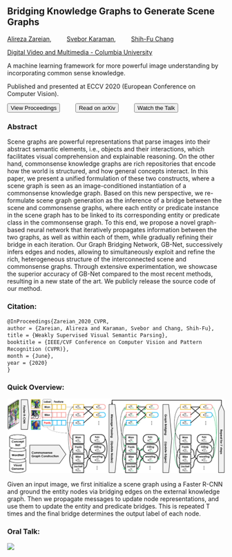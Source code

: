 ## Bridging Knowledge Graphs to Generate Scene Graphs

[Alireza Zareian](https://www.linkedin.com/in/az2407/), &nbsp; &nbsp; &nbsp; &nbsp; 
[Svebor Karaman](http://www.sveborkaraman.com/), &nbsp; &nbsp; &nbsp; &nbsp; 
[Shih-Fu Chang](https://www.ee.columbia.edu/~sfchang/)

[Digital Video and Multimedia - Columbia University](https://www.ee.columbia.edu/ln/dvmm/)

A machine learning framework for more powerful image understanding by incorporating common sense knowledge.

Published and presented at ECCV 2020 (European Conference on Computer Vision).

<a href="https://link.springer.com/chapter/10.1007/978-3-030-58592-1_36"><button>View Proceedings</button></a>
&nbsp; &nbsp; &nbsp; &nbsp; 
<a href="https://arxiv.org/abs/2001.02314"><button>Read on arXiv</button></a>
&nbsp; &nbsp; &nbsp; &nbsp; 
<a href="https://www.youtube.com/watch?v=wGPWYD1vU98"><button>Watch the Talk</button></a>

### Abstract

Scene graphs are powerful representations that parse images into their abstract semantic elements, i.e., objects and their interactions, which facilitates visual comprehension and explainable reasoning. On the other hand, commonsense knowledge graphs are rich repositories that encode how the world is structured, and how general concepts interact. In this paper, we present a unified formulation of these two constructs, where a scene graph is seen as an image-conditioned instantiation of a commonsense knowledge graph. Based on this new perspective, we re-formulate scene graph generation as the inference of a bridge between the scene and commonsense graphs, where each entity or predicate instance in the scene graph has to be linked to its corresponding entity or predicate class in the commonsense graph. To this end, we propose a novel graph-based neural network that iteratively propagates information between the two graphs, as well as within each of them, while gradually refining their bridge in each iteration. Our Graph Bridging Network, GB-Net, successively infers edges and nodes, allowing to simultaneously exploit and refine the rich, heterogeneous structure of the interconnected scene and commonsense graphs. Through extensive experimentation, we showcase the superior accuracy of GB-Net compared to the most recent methods, resulting in a new state of the art. We publicly release the source code of our method.

### Citation:
```
@InProceedings{Zareian_2020_CVPR,
author = {Zareian, Alireza and Karaman, Svebor and Chang, Shih-Fu},
title = {Weakly Supervised Visual Semantic Parsing},
booktitle = {IEEE/CVF Conference on Computer Vision and Pattern Recognition (CVPR)},
month = {June},
year = {2020}
}
```

### Quick Overview:

![Method](gbnet-method.png)

Given an input image, we first initialize a scene graph using a Faster R-CNN and ground the entity nodes via bridging edges on the external knowledge graph. Then we propagate messages to update node representations, and use them to update the entity and predicate bridges. This is repeated T times and the final bridge determines the output label of each node.

### Oral Talk:

[<img src="https://i.ytimg.com/vi/wGPWYD1vU98/hqdefault.jpg">](https://www.youtube.com/watch?v=wGPWYD1vU98)


